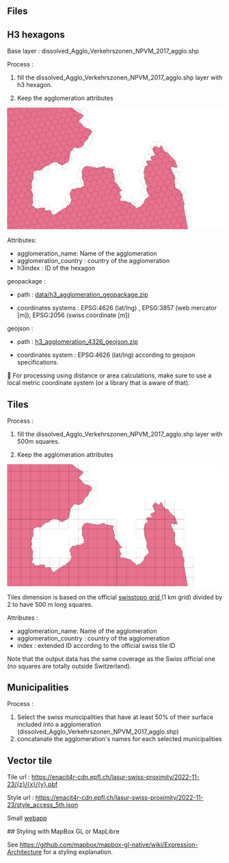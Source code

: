 ## Files

## H3 hexagons

Base layer : dissolved_Agglo_Verkehrszonen_NPVM_2017_agglo.shp

Process : 

1. fill the dissolved_Agglo_Verkehrszonen_NPVM_2017_agglo.shp layer with h3 hexagon. 

2. Keep the agglomeration attributes

![h3.png](h3.png)

Attributes:

* agglomeration_name: Name of the agglomeration
* agglomeration_country : country of the agglomeration
* h3index : ID of the hexagon

geopackage : 

* path : [data/h3_agglomeration_geopackage.zip](data/h3_agglomeration_geopackage.zip)

* coordinates systems : EPSG:4626 (lat/lng) , EPSG:3857 (web mercator [m]), EPSG:2056 (swiss coordinate [m])

geojson : 

* path : [h3_agglomeration_4326_geojson.zip](h3_agglomeration_4326_geojson.zip)

* coordinates system : EPSG:4626 (lat/lng) according to geojson specifications. 

:rotating_light: For processing using distance or area calculations, make sure to use a local metric coordinate system (or a library that is aware of that).

## Tiles

Process :

1. fill the dissolved_Agglo_Verkehrszonen_NPVM_2017_agglo.shp layer with 500m  squares.

2. Keep the agglomeration attributes

![tiles.png](tiles.png)

Tiles dimension is based on the official [swisstopo grid ](https://data.geo.admin.ch/ch.swisstopo.images-swissimage-dop10.metadata/shp/2056/ch.swisstopo.images-swissimage-dop10.metadata.zip) (1 km grid) divided by 2 to have 500 m long squares. 

Attributes :

* agglomeration_name: Name of the agglomeration
* agglomeration_country : country of the agglomeration
* index : extended ID according to the official swiss tile ID

Note that the output data has the same coverage as the Swiss official one (no squares are totally outside Switzerland).

## Municipalities

Process :

1. Select the swiss municipalities that have at least 50% of their surface included into a agglomeration (dissolved_Agglo_Verkehrszonen_NPVM_2017_agglo.shp)
2. concatanate the agglomeration's names for each selected municipalities

## Vector tile

Tile url : https://enacit4r-cdn.epfl.ch/lasur-swiss-proximity/2022-11-23/{z}/{x}/{y}.pbf


Style url : https://enacit4r-cdn.epfl.ch/lasur-swiss-proximity/2022-11-23/style_access_5th.json

Small [webapp](https://enacit4r-cdn.epfl.ch/lasur-swiss-proximity/2022-11-23/access_5th_transit.html)

## Styling with MapBox GL or MapLibre

See https://github.com/mapbox/mapbox-gl-native/wiki/Expression-Architecture for a styling explanation.

